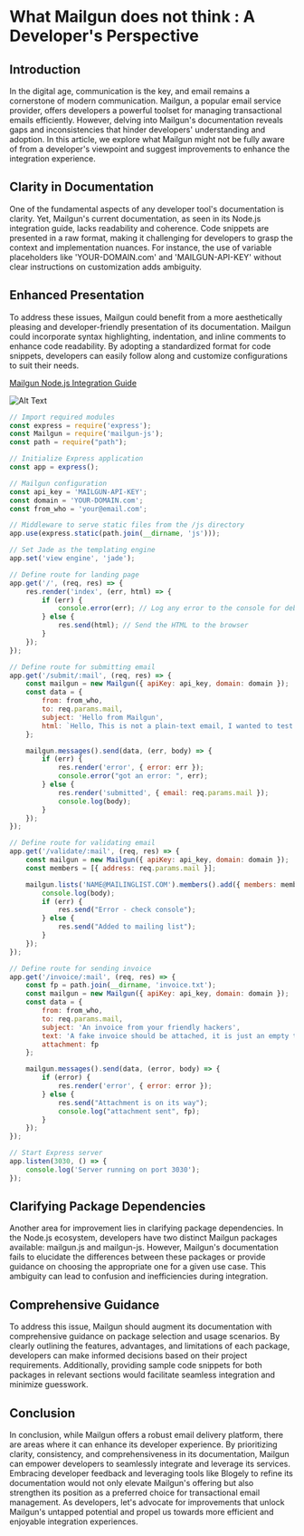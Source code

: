 
# What Mailgun does not think : A Developer's Perspective

## Introduction
In the digital age, communication is the key, and email remains a cornerstone of modern communication. Mailgun, a popular email service provider, offers developers a powerful toolset for managing transactional emails efficiently. However, delving into Mailgun's documentation reveals gaps and inconsistencies that hinder developers' understanding and adoption. In this article, we explore what Mailgun might not be fully aware of from a developer's viewpoint and suggest improvements to enhance the integration experience.

## Clarity in Documentation
One of the fundamental aspects of any developer tool's documentation is clarity. Yet, Mailgun's current documentation, as seen in its Node.js integration guide, lacks readability and coherence. Code snippets are presented in a raw format, making it challenging for developers to grasp the context and implementation nuances. For instance, the use of variable placeholders like 'YOUR-DOMAIN.com' and 'MAILGUN-API-KEY' without clear instructions on customization adds ambiguity.

## Enhanced Presentation
To address these issues, Mailgun could benefit from a more aesthetically pleasing and developer-friendly presentation of its documentation. Mailgun could incorporate syntax highlighting, indentation, and inline comments to enhance code readability. By adopting a standardized format for code snippets, developers can easily follow along and customize configurations to suit their needs.

[Mailgun Node.js Integration Guide](https://www.mailgun.com/blog/email/how-to-send-transactional-email-in-a-nodejs-app-using-the-mailgun-api/)

![Alt Text](./mailgun)

```javascript
// Import required modules
const express = require('express');
const Mailgun = require('mailgun-js');
const path = require("path");

// Initialize Express application
const app = express();

// Mailgun configuration
const api_key = 'MAILGUN-API-KEY';
const domain = 'YOUR-DOMAIN.com';
const from_who = 'your@email.com';

// Middleware to serve static files from the /js directory
app.use(express.static(path.join(__dirname, 'js')));

// Set Jade as the templating engine
app.set('view engine', 'jade');

// Define route for landing page
app.get('/', (req, res) => {
    res.render('index', (err, html) => {
        if (err) {
            console.error(err); // Log any error to the console for debugging
        } else {
            res.send(html); // Send the HTML to the browser
        }
    });
});

// Define route for submitting email
app.get('/submit/:mail', (req, res) => {
    const mailgun = new Mailgun({ apiKey: api_key, domain: domain });
    const data = {
        from: from_who,
        to: req.params.mail,
        subject: 'Hello from Mailgun',
        html: `Hello, This is not a plain-text email, I wanted to test some spicy Mailgun sauce in NodeJS! <a href="http://0.0.0.0:3030/validate?${req.params.mail}">Click here to add your email address to a mailing list</a>`
    };

    mailgun.messages().send(data, (err, body) => {
        if (err) {
            res.render('error', { error: err });
            console.error("got an error: ", err);
        } else {
            res.render('submitted', { email: req.params.mail });
            console.log(body);
        }
    });
});

// Define route for validating email
app.get('/validate/:mail', (req, res) => {
    const mailgun = new Mailgun({ apiKey: api_key, domain: domain });
    const members = [{ address: req.params.mail }];

    mailgun.lists('NAME@MAILINGLIST.COM').members().add({ members: members, subscribed: true }, (err, body) => {
        console.log(body);
        if (err) {
            res.send("Error - check console");
        } else {
            res.send("Added to mailing list");
        }
    });
});

// Define route for sending invoice
app.get('/invoice/:mail', (req, res) => {
    const fp = path.join(__dirname, 'invoice.txt');
    const mailgun = new Mailgun({ apiKey: api_key, domain: domain });
    const data = {
        from: from_who,
        to: req.params.mail,
        subject: 'An invoice from your friendly hackers',
        text: 'A fake invoice should be attached, it is just an empty text file after all',
        attachment: fp
    };

    mailgun.messages().send(data, (error, body) => {
        if (error) {
            res.render('error', { error: error });
        } else {
            res.send("Attachment is on its way");
            console.log("attachment sent", fp);
        }
    });
});

// Start Express server
app.listen(3030, () => {
    console.log('Server running on port 3030');
});

```
## Clarifying Package Dependencies
Another area for improvement lies in clarifying package dependencies. In the Node.js ecosystem, developers have two distinct Mailgun packages available: mailgun.js and mailgun-js. However, Mailgun's documentation fails to elucidate the differences between these packages or provide guidance on choosing the appropriate one for a given use case. This ambiguity can lead to confusion and inefficiencies during integration.

## Comprehensive Guidance
To address this issue, Mailgun should augment its documentation with comprehensive guidance on package selection and usage scenarios. By clearly outlining the features, advantages, and limitations of each package, developers can make informed decisions based on their project requirements. Additionally, providing sample code snippets for both packages in relevant sections would facilitate seamless integration and minimize guesswork.

## Conclusion
In conclusion, while Mailgun offers a robust email delivery platform, there are areas where it can enhance its developer experience. By prioritizing clarity, consistency, and comprehensiveness in its documentation, Mailgun can empower developers to seamlessly integrate and leverage its services. Embracing developer feedback and leveraging tools like Blogely to refine its documentation would not only elevate Mailgun's offering but also strengthen its position as a preferred choice for transactional email management. As developers, let's advocate for improvements that unlock Mailgun's untapped potential and propel us towards more efficient and enjoyable integration experiences.

